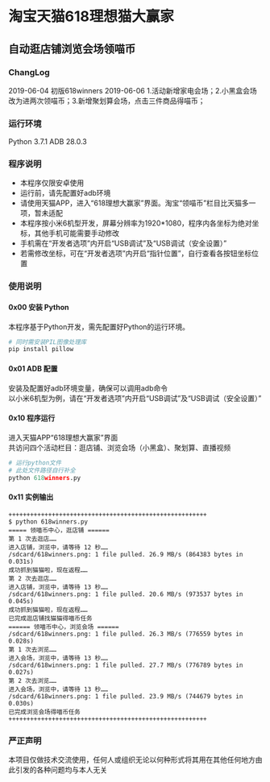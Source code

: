# 淘宝天猫618理想猫大赢家
## 自动逛店铺浏览会场领喵币
  
### ChangLog
2019-06-04 初版618winners
2019-06-06 1.活动新增家电会场；2.小黑盒会场改为进两次领喵币；3.新增聚划算会场，点击三件商品得喵币；
  
  
### 运行环境
Python 3.7.1
ADB 28.0.3
  
  
### 程序说明
- 本程序仅限安卓使用
- 运行前，请先配置好adb环境
- 请使用天猫APP，进入“618理想大赢家”界面。淘宝“领喵币”栏目比天猫多一项，暂未适配
- 本程序按小米6机型开发，屏幕分辨率为1920*1080，程序内各坐标为绝对坐标，其他手机可能需要手动修改
- 手机需在“开发者选项”内开启“USB调试”及“USB调试（安全设置）”
- 若需修改坐标，可在“开发者选项”内开启“指针位置”，自行查看各按钮坐标位置
  
  
### 使用说明
#### 0x00 安装 Python
本程序基于Python开发，需先配置好Python的运行环境。
```python
# 同时需安装PIL图像处理库
pip install pillow
```
  
#### 0x01 ADB 配置
安装及配置好adb环境变量，确保可以调用adb命令  
以小米6机型为例，请在“开发者选项”内开启“USB调试”及“USB调试（安全设置）”
  
#### 0x10 程序运行
进入天猫APP“618理想大赢家”界面  
共访问四个活动栏目：逛店铺、浏览会场（小黑盒）、聚划算、直播视频
```python
# 运行python文件
# 此处文件路径自行补全
python 618winners.py
```
  
#### 0x11 实例输出
```
+++++++++++++++++++++++++++++++++++++++++++++++++++++++
$ python 618winners.py
===== 领喵币中心，逛店铺 ======
第 1 次去逛店……
进入店铺，浏览中，请等待 12 秒……
/sdcard/618winners.png: 1 file pulled. 26.9 MB/s (864383 bytes in 0.031s)
成功抓到猫猫啦，现在返程……
第 2 次去逛店……
进入店铺，浏览中，请等待 13 秒……
/sdcard/618winners.png: 1 file pulled. 20.6 MB/s (973537 bytes in 0.045s)
成功抓到猫猫啦，现在返程……
已完成逛店铺找猫猫得喵币任务
====== 领喵币中心，浏览会场 ======
/sdcard/618winners.png: 1 file pulled. 26.3 MB/s (776559 bytes in 0.028s)
第 1 次去浏览……
进入会场，浏览中，请等待 13 秒……
/sdcard/618winners.png: 1 file pulled. 27.7 MB/s (776789 bytes in 0.027s)
第 2 次去浏览……
进入会场，浏览中，请等待 13 秒……
/sdcard/618winners.png: 1 file pulled. 23.9 MB/s (744679 bytes in 0.030s)
已完成浏览会场得喵币任务
+++++++++++++++++++++++++++++++++++++++++++++++++++++++
```
  
  
### 严正声明
本项目仅做技术交流使用，任何人或组织无论以何种形式将其用在其他任何地方由此引发的各种问题均与本人无关
